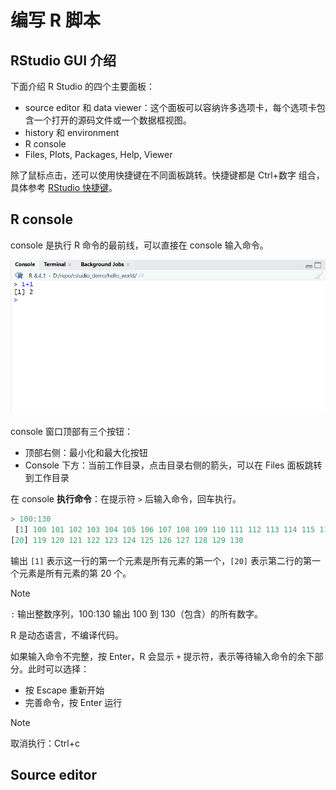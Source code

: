 # 编写 R 脚本

## RStudio GUI 介绍

下面介绍 R Studio 的四个主要面板：

- source editor 和 data viewer：这个面板可以容纳许多选项卡，每个选项卡包含一个打开的源码文件或一个数据框视图。
- history 和 environment
- R console
- Files, Plots, Packages, Help, Viewer

除了鼠标点击，还可以使用快捷键在不同面板跳转。快捷键都是 Ctrl+数字 组合，具体参考 [RStudio 快捷键](./rstudio_keys.md)。

## R console

console 是执行 R 命令的最前线，可以直接在 console 输入命令。

<img src="./images/image-20240903160951327.png" alt="image-20240903160951327" style="zoom: 67%;" />

console 窗口顶部有三个按钮：

- 顶部右侧：最小化和最大化按钮
- Console 下方：当前工作目录，点击目录右侧的箭头，可以在 Files 面板跳转到工作目录

在 console **执行命令**：在提示符 `>` 后输入命令，回车执行。

```R
> 100:130
 [1] 100 101 102 103 104 105 106 107 108 109 110 111 112 113 114 115 116 117 118
[20] 119 120 121 122 123 124 125 126 127 128 129 130
```

输出 `[1]` 表示这一行的第一个元素是所有元素的第一个，`[20]` 表示第二行的第一个元素是所有元素的第 20 个。

> [!NOTE]
>
> `:` 输出整数序列，100:130 输出 100 到 130（包含）的所有数字。
>
> R 是动态语言，不编译代码。

如果输入命令不完整，按 Enter，R 会显示 `+` 提示符，表示等待输入命令的余下部分。此时可以选择：

- 按 Escape 重新开始
- 完善命令，按 Enter 运行

> [!NOTE]
>
> 取消执行：Ctrl+c

## Source editor

